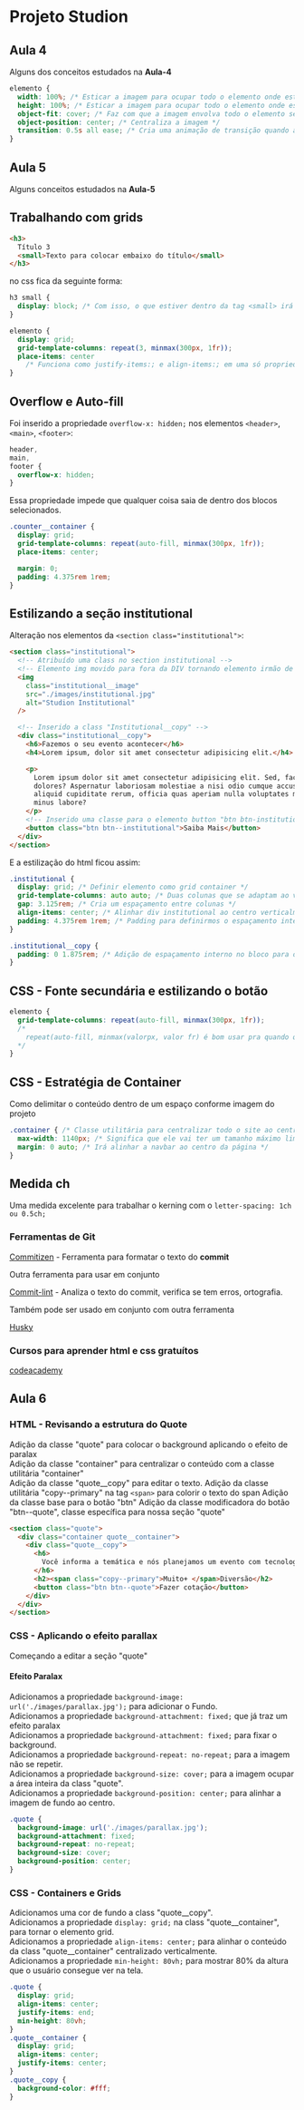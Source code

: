 # Projeto Studion

## Aula 4

Alguns dos conceitos estudados na **Aula-4**

```css
elemento {
  width: 100%; /* Esticar a imagem para ocupar todo o elemento onde está posicionada em largura */
  height: 100%; /* Esticar a imagem para ocupar todo o elemento onde está posicionada com altura */
  object-fit: cover; /* Faz com que a imagem envolva todo o elemento sem deformar */
  object-position: center; /* Centraliza a imagem */
  transition: 0.5s all ease; /* Cria uma animação de transição quando aplicar as modificações no :hover */
}
```

## Aula 5

Alguns conceitos estudados na **Aula-5**

## Trabalhando com grids

```html
<h3>
  Título 3
  <small>Texto para colocar embaixo do título</small>
</h3>
```

no css fica da seguinte forma:

```css
h3 small {
  display: block; /* Com isso, o que estiver dentro da tag <small> irá pra baixo do título */
}
```

```css
elemento {
  display: grid;
  grid-template-columns: repeat(3, minmax(300px, 1fr));
  place-items: center
    /* Funciona como justify-items:; e align-items:; em uma só propriedade */;
}
```

## Overflow e Auto-fill

Foi inserido a propriedade `overflow-x: hidden;` nos elementos `<header>`, `<main>`, `<footer>`:

```css
header,
main,
footer {
  overflow-x: hidden;
}
```

Essa propriedade impede que qualquer coisa saia de dentro dos blocos selecionados.

```css
.counter__container {
  display: grid;
  grid-template-columns: repeat(auto-fill, minmax(300px, 1fr));
  place-items: center;

  margin: 0;
  padding: 4.375rem 1rem;
}
```

## Estilizando a seção institutional

Alteração nos elementos da `<section class="institutional">`:

```html
<section class="institutional">
  <!-- Atribuído uma class no section institutional -->
  <!-- Elemento img movido para fora da DIV tornando elemento irmão de DIV -->
  <img
    class="institutional__image"
    src="./images/institutional.jpg"
    alt="Studion Institutional"
  />

  <!-- Inserido a class "Institutional__copy" -->
  <div class="institutional__copy">
    <h6>Fazemos o seu evento acontecer</h6>
    <h4>Lorem ipsum, dolor sit amet consectetur adipisicing elit.</h4>

    <p>
      Lorem ipsum dolor sit amet consectetur adipisicing elit. Sed, facere
      dolores? Aspernatur laboriosam molestiae a nisi odio cumque accusamus
      aliquid cupiditate rerum, officia quas aperiam nulla voluptates magni
      minus labore?
    </p>
    <!-- Inserido uma classe para o elemento button "btn btn-institutional" -->
    <button class="btn btn--institutional">Saiba Mais</button>
  </div>
</section>
```

E a estilização do html ficou assim:

```css
.institutional {
  display: grid; /* Definir elemento como grid container */
  grid-template-columns: auto auto; /* Duas colunas que se adaptam ao viewport automaticamente */
  gap: 3.125rem; /* Cria um espaçamento entre colunas */
  align-items: center; /* Alinhar div institutional ao centro verticalmente */
  padding: 4.375rem 1rem; /* Padding para definirmos o espaçamento interno do container */
}

.institutional__copy {
  padding: 0 1.875rem; /* Adição de espaçamento interno no bloco para os lados direito e esquerdo */
}
```
## CSS - Fonte secundária e estilizando o botão

```css
elemento {
  grid-template-columns: repeat(auto-fill, minmax(300px, 1fr));
  /* 
    repeat(auto-fill, minmax(valorpx, valor fr) é bom usar pra quando quiser uma grid responsiva.
  */
}
```
## CSS - Estratégia de Container

Como delimitar o conteúdo dentro de um espaço conforme imagem do projeto
```css
.container { /* Classe utilitária para centralizar todo o site ao centro */
  max-width: 1140px; /* Significa que ele vai ter um tamanho máximo limitado. */
  margin: 0 auto; /* Irá alinhar a navbar ao centro da página */
}
```
## Medida ch
Uma medida excelente para trabalhar o kerning com o `letter-spacing: 1ch ou 0.5ch;`
### Ferramentas de Git
  [Commitizen](https://github.com/commitizen/cz-cli) - Ferramenta para formatar o texto do **commit**  

  Outra ferramenta para usar em conjunto

  [Commit-lint](https://github.com/conventional-changelog/commitlint) - Analiza o texto do commit, verifica se tem erros, ortografia.

  Também pode ser usado em conjunto com outra ferramenta  

  [Husky](https://github.com/typicode/husky)

### Cursos para aprender html e css gratuítos
 [codeacademy](https://www.codecademy.com/learn)

## Aula 6

### HTML - Revisando a estrutura do Quote

Adição da classe "quote" para colocar o background aplicando o efeito de paralax  
Adição da classe "container" para centralizar o conteúdo com a classe utilitária "container"  
Adição da classe "quote__copy" para editar o texto.
Adição da classe utilitária "copy--primary" na tag `<span>` para colorir o texto do span
Adição da classe base para o botão "btn"
Adição da classe modificadora do botão "btn--quote", classe específica para nossa seção "quote"
```html
<section class="quote">
  <div class="container quote__container">
    <div class="quote__copy">
      <h6>
        Você informa a temática e nós planejamos um evento com tecnologia e
      </h6>
      <h2><span class="copy--primary">Muito+ </span>Diversão</h2>
      <button class="btn btn--quote">Fazer cotação</button>
    </div>
  </div>
</section>
```

### CSS - Aplicando o efeito parallax

Começando a editar a seção "quote"

#### Efeito Paralax

Adicionamos a propriedade `background-image: url('./images/parallax.jpg');` para adicionar o Fundo.      
Adicionamos a propriedade `background-attachment: fixed;` que já traz um efeito paralax   
Adicionamos a propriedade `background-attachment: fixed;` para fixar o background.  
Adicionamos a propriedade `background-repeat: no-repeat;` para a imagem não se repetir.  
Adicionamos a propriedade `background-size: cover;` para a imagem ocupar a área inteira da class "quote".  
Adicionamos a propriedade `background-position: center;` para alinhar a imagem de fundo ao centro.  

```css
.quote {
  background-image: url('./images/parallax.jpg');
  background-attachment: fixed;
  background-repeat: no-repeat;
  background-size: cover;
  background-position: center;
}
```
### CSS - Containers e Grids

Adicionamos uma cor de fundo a class "quote__copy".  
Adicionamos a propriedade `display: grid;` na class "quote__container", para tornar o elemento grid.  
Adicionamos a propriedade `align-items: center;` para alinhar o conteúdo da class "quote__container" centralizado verticalmente.  
Adicionamos a propriedade `min-height: 80vh;` para mostrar 80% da altura que o usuário consegue ver na tela. 

```css
.quote {
  display: grid;
  align-items: center;
  justify-items: end;
  min-height: 80vh;
}
.quote__container {
  display: grid;
  align-items: center;
  justify-items: center;
}
.quote__copy {
  background-color: #fff;
}
```